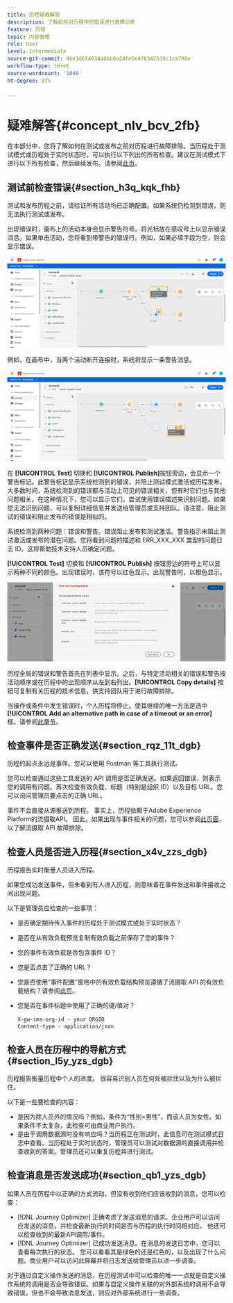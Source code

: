 ```yaml
---
title: 历程疑难解答
description: 了解如何对历程中的错误进行故障诊断
feature: 历程
topic: 内容管理
role: User
level: Intermediate
source-git-commit: 4be1d6f4034a0bb0a24fe5e4f634253dc1ca798e
workflow-type: tm+mt
source-wordcount: '1040'
ht-degree: 87%

---
```


# 疑难解答{#concept_nlv_bcv_2fb}

在本部分中，您将了解如何在测试或发布之前对历程进行故障排除。当历程处于测试模式或历程处于实时状态时，可以执行以下列出的所有检查。建议在测试模式下进行以下所有检查，然后继续发布。请参阅[此页](../building-journeys/testing-the-journey.md)。

## 测试前检查错误{#section_h3q_kqk_fhb}

测试和发布历程之前，请验证所有活动均已正确配置。如果系统仍检测到错误，则无法执行测试或发布。

出现错误时，画布上的活动本身会显示警告符号。将光标放在感叹号上以显示错误消息。如果单击活动，您将看到带警告的错误行。例如，如果必填字段为空，则会显示错误。

![](../assets/journey63.png)

例如，在画布中，当两个活动断开连接时，系统将显示一条警告消息。

![](../assets/canvas-disconnected.png)

在 **[!UICONTROL Test]** 切换和 **[!UICONTROL Publish]**&#x200B;按钮旁边，会显示一个警告标记。此警告标记显示系统检测到的错误，并阻止测试模式激活或历程发布。大多数时间，系统检测到的错误都与活动上可见的错误相关，但有时它们也与其他问题相关。在这种情况下，您可以显示它们，尝试使用错误描述来识别问题。如果您无法识别问题，可以复制详细信息并发送给管理员或支持团队。请注意，阻止测试的错误和阻止发布的错误是相似的。

系统检测到两种问题：错误和警告。错误阻止发布和测试激活。警告指示未阻止测试激活或发布的潜在问题。您将看到问题的描述和 ERR_XXX_XXX 类型的问题日志 ID。这将帮助技术支持人员确定问题。

**[!UICONTROL Test]** 切换和 **[!UICONTROL Publish]** 按钮旁边的符号上可以显示两种不同的颜色。出现错误时，该符号以红色显示。出现警告时，以橙色显示。

![](../assets/journey75.png)

历程全局的错误和警告首先在列表中显示。之后，与特定活动相关的错误和警告按活动顺序或在历程中的出现顺序从左到右列出。**[!UICONTROL Copy details]** 按钮可复制有关历程的技术信息，供支持团队用于进行故障排除。

当操作或条件中发生错误时，个人历程将停止。使其继续的唯一方法是选中 **[!UICONTROL Add an alternative path in case of a timeout or an error]** 框。请参阅[此章节](../building-journeys/using-the-journey-designer.md#paths)。

## 检查事件是否正确发送{#section_rqz_11t_dgb}

历程的起点永远是事件。您可以使用 Postman 等工具执行测试。

您可以检查通过这些工具发送的 API 调用是否正确发送。如果返回错误，则表示您的调用有问题。再次检查有效负载、标题（特别是组织 ID）以及目标 URL。您可以询问管理员要点击的正确 URL。

事件不会直接从源推送到历程。 事实上，历程依赖于Adobe Experience Platform的流摄取API。 因此，如果出现与事件相关的问题，您可以参阅[此页面](https://experienceleague.adobe.com/docs/experience-platform/ingestion/streaming/troubleshooting.html)，以了解流摄取 API 故障排除。

## 检查人员是否进入历程{#section_x4v_zzs_dgb}

历程报告实时衡量人员进入历程。

如果您成功发送事件，但未看到有人进入历程，则意味着在事件发送和事件接收之间出现问题。

以下是管理员应检查的一些事项：

* 是否确定期待传入事件的历程处于测试模式或处于实时状态？
* 是否在从有效负载预览复制有效负载之前保存了您的事件？
* 您的事件有效负载是否包含事件 ID？
* 您是否点击了正确的 URL？
* 您是否使用“事件配置”窗格中的有效负载结构预览遵循了流摄取 API 的有效负载结构？请参阅[此页](../event/about-creating.md#preview-the-payload)。
* 您是否在事件标题中使用了正确的键/值对？

   ```
   X-gw-ims-org-id - your ORGID
   Content-type - application/json
   ```

## 检查人员在历程中的导航方式{#section_l5y_yzs_dgb}

历程报告衡量历程中个人的进度。 很容易识别人员在何处被拦住以及为什么被拦住。

以下是一些要检查的内容：

* 是因为除人员外的情况吗？例如，条件为“性别=男性”，而该人员为女性。如果条件不太复杂，此检查可由商业用户执行。
* 是由于调用数据源时没有响应吗？当历程正在测试时，此信息可在测试模式日志中查看。当历程处于实时状态时，管理员可以测试对数据源的直接调用并检查收到的答案。管理员还可以重复历程并进行测试。

## 检查消息是否发送成功{#section_qb1_yzs_dgb}

如果人员在历程中以正确的方式流动，但没有收到他们应该收到的消息，您可以检查：

* [!DNL Journey Optimizer] 正确考虑了发送消息的请求。企业用户可以访问应发送的消息，并检查最新执行的时间是否与历程的执行时间相对应。 他还可以检查收到的最新API调用/事件。
* [!DNL Journey Optimizer] 已成功发送消息。在消息的发送日志中，您可以查看每次执行的状态。 您可以看看其是绿色的还是红色的，以及出现了什么问题。商业用户可以访问此屏幕并将日志发送给管理员以进一步调查。

对于通过自定义操作发送的消息，在历程测试中可以检查的唯一一点就是自定义操作系统的调用是否会导致错误。如果与自定义操作关联的对外部系统的调用不会导致错误，但也不会导致消息发送，则应对外部系统进行一些调查。
